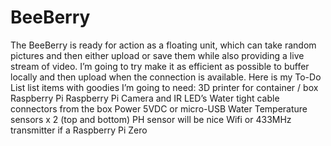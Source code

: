# BeeBerry
The BeeBerry is ready for action as a floating unit, which can take random pictures and then either upload or save them while also providing a live stream of video. I’m going to try make it as efficient as possible to buffer locally and then upload when the connection is available.  Here is my To-Do List list items with goodies I’m going to need:  3D printer for container / box Raspberry Pi Raspberry Pi Camera and IR LED’s Water tight cable connectors from the box Power 5VDC or micro-USB Water Temperature sensors x 2 (top and bottom) PH sensor will be nice Wifi or 433MHz transmitter if a Raspberry Pi Zero
